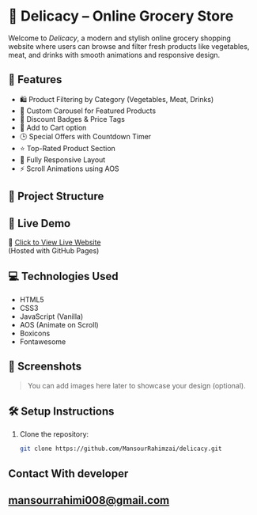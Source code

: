 # 🛒 Delicacy – Online Grocery Store

Welcome to _Delicacy_, a modern and stylish online grocery shopping website where users can browse and filter fresh products like vegetables, meat, and drinks with smooth animations and responsive design.

## 🌟 Features

- 🛍 Product Filtering by Category (Vegetables, Meat, Drinks)
- 🎠 Custom Carousel for Featured Products
- 🔖 Discount Badges & Price Tags
- 💖 Add to Cart option
- 🕒 Special Offers with Countdown Timer
- ⭐ Top-Rated Product Section
- 📱 Fully Responsive Layout
- ⚡ Scroll Animations using AOS

## 📂 Project Structure

## 🚀 Live Demo

🔗 [Click to View Live Website](https://mansourrahimzai.github.io/delicacy/)  
(Hosted with GitHub Pages)

## 💻 Technologies Used

- HTML5
- CSS3
- JavaScript (Vanilla)
- AOS (Animate on Scroll)
- Boxicons
- Fontawesome

## 📸 Screenshots

> You can add images here later to showcase your design (optional).

## 🛠 Setup Instructions

1. Clone the repository:
   ```bash
   git clone https://github.com/MansourRahimzai/delicacy.git
   ```

## Contact With developer

## mansourrahimi008@gmail.com
